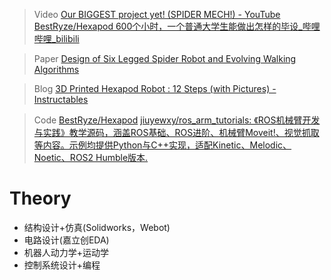 > Video
> [Our BIGGEST project yet! (SPIDER MECH!) - YouTube](https://www.youtube.com/watch?v=xd8dKY6Ozrg)
> [BestRyze/Hexapod 600个小时，一个普通大学生能做出怎样的毕设_哔哩哔哩_bilibili](https://www.bilibili.com/video/BV1xg4y1L7wh/?spm_id_from=333.999.0.0&vd_source=1dba7493016a36a32b27a14ed2891088)

> Paper
> [Design of Six Legged Spider Robot and Evolving Walking Algorithms](https://www.ijmlc.org/vol5/490-A42.pdf)

> Blog
> [3D Printed Hexapod Robot : 12 Steps (with Pictures) - Instructables](https://www.instructables.com/3D-Printed-Hexapod-Robot/)

> Code
> [BestRyze/Hexapod](https://github.com/BestRyze/Hexapod)
> [jiuyewxy/ros_arm_tutorials: 《ROS机械臂开发与实践》教学源码，涵盖ROS基础、ROS进阶、机械臂Moveit!、视觉抓取等内容。示例均提供Python与C++实现，适配Kinetic、Melodic、Noetic、ROS2 Humble版本.](https://github.com/jiuyewxy/ros_arm_tutorials)

# Theory

- 结构设计+仿真(Solidworks，Webot)
- 电路设计(嘉立创EDA)
- 机器人动力学+运动学
- 控制系统设计+编程